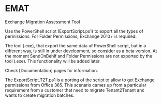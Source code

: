 # EMAT
 Exchange Migration Assessment Tool


Use the PowerShell script (ExportScript.ps1) to export all the types of permissions. For Folder Permissions, Exchange 2010+ is required.

The tool (.exe), that export the same data of PowerShell script, but in a different way, is still in under development, so consider as a beta version. At the moment SendOnBehlf and Folder Permissions are not exported by the tool (.exe). This functionality will be added later.

Check [Documentation] pages for information.

The ExportScript.T2T.ps1 is a porting of the script to allow to get Exchange permissions from Office 365.
This scenario cames up from a particular requirement from a customer that need to migrate Tenant2Tenant and wants to create migration batches.



